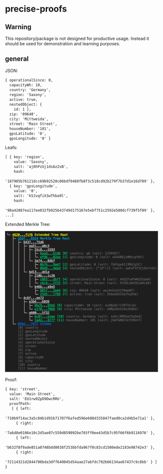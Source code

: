 # precise-proofs

## Warning

This repository/package is not designed for productive usage. Instead it should be used for demonstration and learning purposes.

## general
JSON: 
```
{ operationalSince: 0,
  capacityWh: 10,
  country: 'Germany',
  region: 'Saxony',
  active: true,
  nestedObject: {
    id: 1 },
  zip: '09648',
  city: 'Mittweida',
  street: 'Main Street',
  houseNumber: '101',
  gpsLatitude: '0',
  gpsLongitude: '0' }
```
Leafs:
```
[ { key: 'region',
    value: 'Saxony',
    salt: 'aj0hPzUj1dsAz2vB',
    hash:
     '187905b76121dcc69b92528c06bdf0488fb8f3c518cd92b279f7b37d1e16d709' },
  { key: 'gpsLongitude',
    value: '0',
    salt: 'k5JvqfiX3wThba9l',
    hash:
     '98a42887ea117ee032fb925643749d175167e5ebf751c2592e580dcf739f5f89' },
...]
```

Extended Merkle Tree:

![Tree](doc-assets/tree.png "Tree")

Proof: 
```
{ key: 'street',
  value: 'Main Street',
  salt: 'EU1rw9ZpD9DwcRRU',
  proofPath:
   [ { left:
        '710b9f14ac3a5c84b1d91b71707f6afed596e608d335847faed0ca2d4b5e71a1' },
     { right:
        '7a6d8e0106e10c2d5ae07c559d859092be703ff0ee43d5b7c95f66f6b9116976' },
     { left:
        'b632f8f9ade851a0748bdd0038f253bbfda967f0c83cd1500ede2183e98742e3' },
     { right:
        '72114321d2844700bda3dff640045d54aae27abfdc792b66134ae67437c9c8bb' } ] }
```

# 